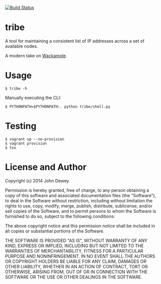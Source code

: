 [![Build Status](https://travis-ci.org/retr0h/tribe.png?branch=master)](https://travis-ci.org/retr0h/tribe)

tribe
=====

A tool for maintaining a consistent list of IP addresses across a set of available nodes.

A modern take on [Wackamole](http://www.backhand.org/wackamole).

Usage
=====

    $ tribe -h

Manually executing the CLI:

    $ PYTHONPATH=$PYTHONPATH:. python tribe/shell.py

Testing
=======

    $ vagrant up --no-provision
    $ vagrant provision
    $ tox

License and Author
==================

Copyright (c) 2014 John Dewey

Permission is hereby granted, free of charge, to any person obtaining a copy
of this software and associated documentation files (the "Software"), to deal
in the Software without restriction, including without limitation the rights
to use, copy, modify, merge, publish, distribute, sublicense, and/or sell
copies of the Software, and to permit persons to whom the Software is
furnished to do so, subject to the following conditions:

The above copyright notice and this permission notice shall be included in
all copies or substantial portions of the Software.

THE SOFTWARE IS PROVIDED "AS IS", WITHOUT WARRANTY OF ANY KIND, EXPRESS OR
IMPLIED, INCLUDING BUT NOT LIMITED TO THE WARRANTIES OF MERCHANTABILITY,
FITNESS FOR A PARTICULAR PURPOSE AND NONINFRINGEMENT. IN NO EVENT SHALL THE
AUTHORS OR COPYRIGHT HOLDERS BE LIABLE FOR ANY CLAIM, DAMAGES OR OTHER
LIABILITY, WHETHER IN AN ACTION OF CONTRACT, TORT OR OTHERWISE, ARISING FROM,
OUT OF OR IN CONNECTION WITH THE SOFTWARE OR THE USE OR OTHER DEALINGS IN
THE SOFTWARE.
